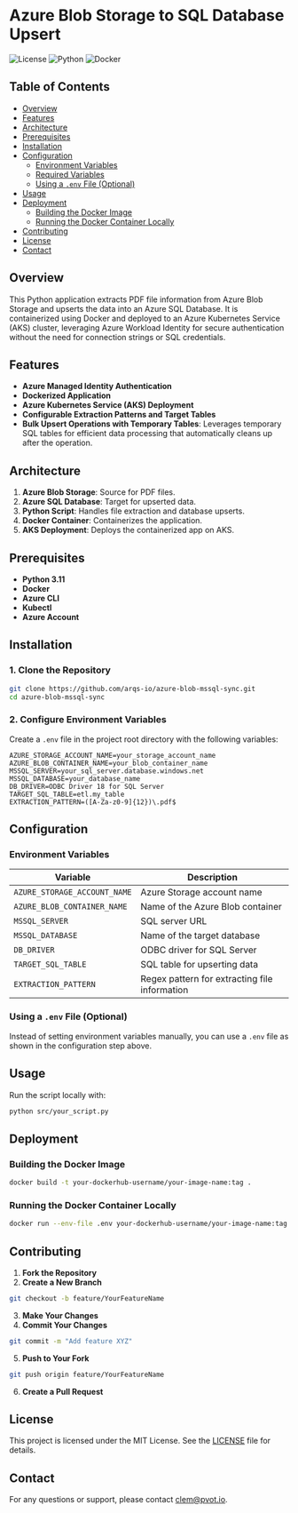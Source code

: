
# Azure Blob Storage to SQL Database Upsert

![License](https://img.shields.io/badge/license-MIT-blue.svg)
![Python](https://img.shields.io/badge/python-3.11-blue.svg)
![Docker](https://img.shields.io/badge/docker-enabled-blue.svg)

## Table of Contents

- [Overview](#overview)
- [Features](#features)
- [Architecture](#architecture)
- [Prerequisites](#prerequisites)
- [Installation](#installation)
- [Configuration](#configuration)
  - [Environment Variables](#environment-variables)
  - [Required Variables](#required-variables)
  - [Using a `.env` File (Optional)](#using-a-env-file-optional)
- [Usage](#usage)
- [Deployment](#deployment)
  - [Building the Docker Image](#building-the-docker-image)
  - [Running the Docker Container Locally](#running-the-docker-container-locally)
- [Contributing](#contributing)
- [License](#license)
- [Contact](#contact)

## Overview

This Python application extracts PDF file information from Azure Blob Storage and upserts the data into an Azure SQL Database. It is containerized using Docker and deployed to an Azure Kubernetes Service (AKS) cluster, leveraging Azure Workload Identity for secure authentication without the need for connection strings or SQL credentials.

## Features

- **Azure Managed Identity Authentication**
- **Dockerized Application**
- **Azure Kubernetes Service (AKS) Deployment**
- **Configurable Extraction Patterns and Target Tables**
- **Bulk Upsert Operations with Temporary Tables**: Leverages temporary SQL tables for efficient data processing that automatically cleans up after the operation.

## Architecture

1. **Azure Blob Storage**: Source for PDF files.
2. **Azure SQL Database**: Target for upserted data.
3. **Python Script**: Handles file extraction and database upserts.
4. **Docker Container**: Containerizes the application.
5. **AKS Deployment**: Deploys the containerized app on AKS.

## Prerequisites

- **Python 3.11**
- **Docker**
- **Azure CLI**
- **Kubectl**
- **Azure Account**

## Installation

### 1. Clone the Repository

```bash
git clone https://github.com/arqs-io/azure-blob-mssql-sync.git
cd azure-blob-mssql-sync
```

### 2. Configure Environment Variables

Create a `.env` file in the project root directory with the following variables:

```env
AZURE_STORAGE_ACCOUNT_NAME=your_storage_account_name
AZURE_BLOB_CONTAINER_NAME=your_blob_container_name
MSSQL_SERVER=your_sql_server.database.windows.net
MSSQL_DATABASE=your_database_name
DB_DRIVER=ODBC Driver 18 for SQL Server
TARGET_SQL_TABLE=etl.my_table
EXTRACTION_PATTERN=([A-Za-z0-9]{12})\.pdf$
```

## Configuration

### Environment Variables

| Variable | Description |
|----------|-------------|
| `AZURE_STORAGE_ACCOUNT_NAME` | Azure Storage account name |
| `AZURE_BLOB_CONTAINER_NAME` | Name of the Azure Blob container |
| `MSSQL_SERVER` | SQL server URL |
| `MSSQL_DATABASE` | Name of the target database |
| `DB_DRIVER` | ODBC driver for SQL Server |
| `TARGET_SQL_TABLE` | SQL table for upserting data |
| `EXTRACTION_PATTERN` | Regex pattern for extracting file information |

### Using a `.env` File (Optional)

Instead of setting environment variables manually, you can use a `.env` file as shown in the configuration step above.

## Usage

Run the script locally with:

```bash
python src/your_script.py
```

## Deployment

### Building the Docker Image

```bash
docker build -t your-dockerhub-username/your-image-name:tag .
```

### Running the Docker Container Locally

```bash
docker run --env-file .env your-dockerhub-username/your-image-name:tag
```

## Contributing

1. **Fork the Repository**
2. **Create a New Branch**

```bash
git checkout -b feature/YourFeatureName
```

3. **Make Your Changes**
4. **Commit Your Changes**

```bash
git commit -m "Add feature XYZ"
```

5. **Push to Your Fork**

```bash
git push origin feature/YourFeatureName
```

6. **Create a Pull Request**

## License

This project is licensed under the MIT License. See the [LICENSE](LICENSE) file for details.

## Contact

For any questions or support, please contact [clem@pvot.io](mailto:clem@pvot.io).


